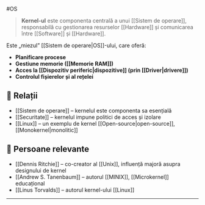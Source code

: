 #OS
> **Kernel-ul** este componenta centrală a unui [[Sistem de operare]], responsabilă cu gestionarea resurselor [[Hardware]] și comunicarea între [[Software]] și [[Hardware]].

Este „miezul” [[Sistem de operare|OS]]-ului, care oferă:
- **Planificare procese**  
- **Gestiune memorie ([[Memorie RAM]])**  
- **Acces la [[Dispozitiv periferic|dispozitive]] (prin [[Driver|drivere]])**  
- **Controlul fișierelor și al rețelei**

## 🔐 Relații

- [[Sistem de operare]] – kernelul este componenta sa esențială
- [[Securitate]] – kernelul impune politici de acces și izolare
- [[Linux]] – un exemplu de kernel [[Open-source|open-source]], [[Monokernel|monolitic]]
## 👤 Persoane relevante

- [[Dennis Ritchie]] – co-creator al [[Unix]], influență majoră asupra designului de kernel
- [[Andrew S. Tanenbaum]] – autorul [[MINIX]], [[Microkernel]] educațional
- [[Linus Torvalds]] – autorul kernel-ului [[Linux]]
---